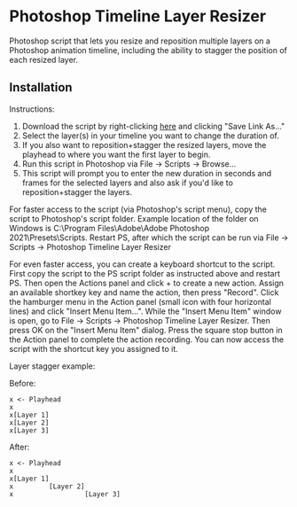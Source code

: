 # Photoshop Timeline Layer Resizer

Photoshop script that lets you resize and reposition multiple layers on
a Photoshop animation timeline, including the ability to stagger the position
of each resized layer.

## Installation

Instructions:

1. Download the script by right-clicking [here](https://raw.githubusercontent.com/horshack-dpreview/Photoshop-Timeline-Layer-Resizer/master/Photoshop%20Timeline%20Layer%20Resizer.jsx) and clicking "Save Link As..."
2. Select the layer(s) in your timeline you want to change the duration of.
3. If you also want to reposition+stagger the resized layers, move the
   playhead to where you want the first layer to begin.
4. Run this script in Photoshop via File -> Scripts -> Browse...
5. This script will prompt you to enter the new duration in seconds and frames
   for the selected layers and also ask if you'd like to reposition+stagger
   the layers.

For faster access to the script (via Photoshop's script menu), copy the script
to Photoshop's script folder. Example location of the folder on Windows is
C:\Program Files\Adobe\Adobe Photoshop 2021\Presets\Scripts. Restart PS, after
which the script can be run via File -> Scripts -> Photoshop Timeline Layer
Resizer

For even faster access, you can create a keyboard shortcut to the script.
First copy the script to the PS script folder as instructed above and restart
PS. Then open the Actions panel and click + to create a new action. Assign an
available shortkey key and name the action, then press "Record". Click the
hamburger menu in the Action panel (small icon with four horizontal lines) and
click "Insert Menu Item...". While the "Insert Menu Item" window is open, go
to File -> Scripts -> Photoshop Timeline Layer Resizer. Then press OK on the
"Insert Menu Item" dialog. Press the square stop button in the Action panel to
complete the action recording. You can now access the script with the shortcut
key you assigned to it.


Layer stagger example:

Before:
```
x <- Playhead
x
x[Layer 1]
x[Layer 2]
x[Layer 3]
```
After:
```
x <- Playhead
x
x[Layer 1]
x         [Layer 2]
x                  [Layer 3]
```